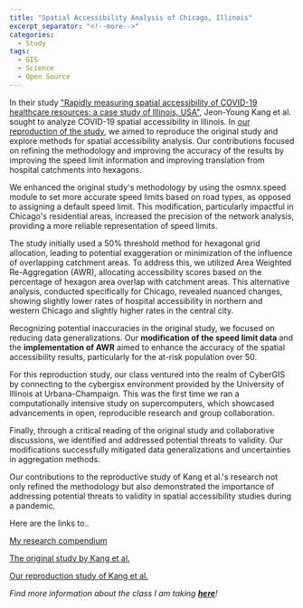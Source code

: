 ```yaml
---
title: "Spatial Accessibility Analysis of Chicago, Illinois"
excerpt_separator: "<!--more-->"
categories:
  - Study
tags:
  - GIS
  - Science
  - Open Source
---
```

In their study ["Rapidly measuring spatial accessibility of COVID-19 healthcare resources: a case study of Illinois, USA"](https://ij-healthgeographics.biomedcentral.com/articles/10.1186/s12942-020-00229-x), Jeon-Young Kang et al. sought to analyze COVID-19 spatial accessibility in Illinois. In [our reproduction of the study](https://katieheo.github.io/RPr-Kang-2020/), we aimed to reproduce the original study and explore methods for spatial accessibility analysis. Our contributions focused on refining the methodology and improving the accuracy of the results by improving the speed limit information and improving translation from hospital catchments into hexagons.

We enhanced the original study's methodology by using the osmnx.speed module to set more accurate speed limits based on road types, as opposed to assigning a default speed limit. This modification, particularly impactful in Chicago's residential areas, increased the precision of the network analysis, providing a more reliable representation of speed limits.

The study initially used a 50% threshold method for hexagonal grid allocation, leading to potential exaggeration or minimization of the influence of overlapping catchment areas. To address this, we utilized Area Weighted Re-Aggregation (AWR), allocating accessibility scores based on the percentage of hexagon area overlap with catchment areas. This alternative analysis, conducted specifically for Chicago, revealed nuanced changes, showing slightly lower rates of hospital accessibility in northern and western Chicago and slightly higher rates in the central city.

Recognizing potential inaccuracies in the original study, we focused on reducing data generalizations. Our **modification of the speed limit data** and the **implementation of AWR** aimed to enhance the accuracy of the spatial accessibility results, particularly for the at-risk population over 50.

For this reproduction study, our class ventured into the realm of CyberGIS by connecting to the cybergisx environment provided by the University of Illinois at Urbana-Champaign. This was the first time we ran a computationally intensive study on supercomputers, which showcased advancements in open, reproducible research and group collaboration.

Finally, through a critical reading of the original study and collaborative discussions, we identified and addressed potential threats to validity. Our modifications successfully mitigated data generalizations and uncertainties in aggregation methods.

Our contributions to the reproductive study of Kang et al.'s research not only refined the methodology but also demonstrated the importance of addressing potential threats to validity in spatial accessibility studies during a pandemic.

Here are the links to.. 

[My research compendium](https://github.com/katieheo/RPr-Kang-2020)

[The original study by Kang et al.](https://ij-healthgeographics.biomedcentral.com/articles/10.1186/s12942-020-00229-x)

[Our reproduction study of Kang et al.](https://katieheo.github.io/RPr-Kang-2020/)

*Find more information about the class I am taking [**here**](https://opengisci.github.io)!*

